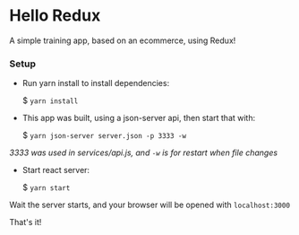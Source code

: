 # Hello Redux

A simple training app, based on an ecommerce, using Redux!

### Setup

* Run yarn install to install dependencies:

  $ `yarn install`

* This app was built, using a json-server api, then start that with:

  $ `yarn json-server server.json -p 3333 -w`

*3333 was used in services/api.js, and `-w` is for restart when file changes*

* Start react server:

  $ `yarn start`

Wait the server starts, and your browser will be opened with `localhost:3000`

That's it!
